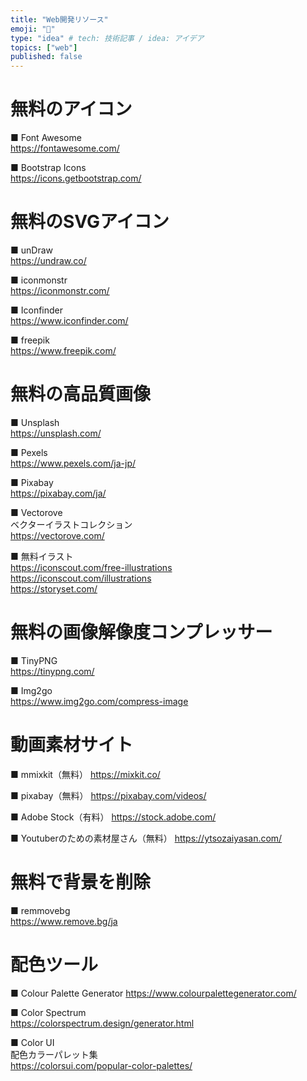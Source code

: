 ```yaml
---
title: "Web開発リソース"
emoji: "🐙"
type: "idea" # tech: 技術記事 / idea: アイデア
topics: ["web"]
published: false
---
```


# 無料のアイコン

■ Font Awesome  
https://fontawesome.com/

■ Bootstrap Icons  
https://icons.getbootstrap.com/

# 無料のSVGアイコン

■ unDraw  
https://undraw.co/

■ iconmonstr  
https://iconmonstr.com/

■ Iconfinder  
https://www.iconfinder.com/

■ freepik  
https://www.freepik.com/

# 無料の高品質画像

■ Unsplash  
https://unsplash.com/

■ Pexels  
https://www.pexels.com/ja-jp/

■ Pixabay  
https://pixabay.com/ja/

■ Vectorove  
ベクターイラストコレクション  
https://vectorove.com/

■ 無料イラスト  
https://iconscout.com/free-illustrations  
https://iconscout.com/illustrations  
https://storyset.com/  

# 無料の画像解像度コンプレッサー

■ TinyPNG  
https://tinypng.com/

■ Img2go  
https://www.img2go.com/compress-image

# 動画素材サイト

■ mmixkit（無料）
https://mixkit.co/

■ pixabay（無料）
https://pixabay.com/videos/

■ Adobe Stock（有料）
https://stock.adobe.com/

■ Youtuberのための素材屋さん（無料）
https://ytsozaiyasan.com/

# 無料で背景を削除

■ remmovebg  
https://www.remove.bg/ja

# 配色ツール

■ Colour Palette Generator
https://www.colourpalettegenerator.com/

■ Color Spectrum  
https://colorspectrum.design/generator.html

■ Color UI  
配色カラーパレット集  
https://colorsui.com/popular-color-palettes/
